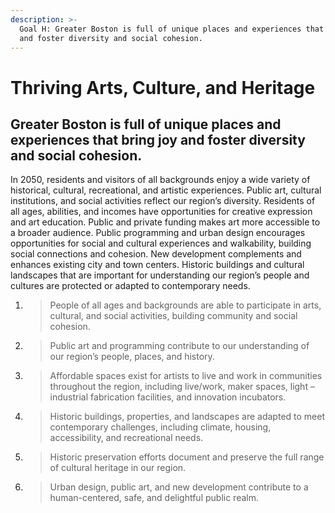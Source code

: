 ```yaml
---
description: >-
  Goal H: Greater Boston is full of unique places and experiences that bring joy
  and foster diversity and social cohesion.
---
```


# Thriving Arts, Culture, and Heritage

## Greater Boston is full of unique places and experiences that bring joy and foster diversity and social cohesion.

In 2050, residents and visitors of all backgrounds enjoy a wide variety of historical, cultural, recreational, and artistic experiences. Public art, cultural institutions, and social activities reflect our region’s diversity. Residents of all ages, abilities, and incomes have opportunities for creative expression and art education. Public and private funding makes art more accessible to a broader audience. Public programming and urban design encourages opportunities for social and cultural experiences and walkability, building social connections and cohesion. New development complements and enhances existing city and town centers. Historic buildings and cultural landscapes that are important for understanding our region’s people and cultures are protected or adapted to contemporary needs.

1. > People of all ages and backgrounds are able to participate in arts, cultural, and social activities, building community and social cohesion.
2. > Public art and programming contribute to our understanding of our region’s people, places, and history.
3. > Affordable spaces exist for artists to live and work in communities throughout the region, including live/work, maker spaces, light – industrial fabrication facilities, and innovation incubators.
4. > Historic buildings, properties, and landscapes are adapted to meet contemporary challenges, including climate, housing, accessibility, and recreational needs.
5. > Historic preservation efforts document and preserve the full range of cultural heritage in our region.
6. > Urban design, public art, and new development contribute to a human-centered, safe, and delightful public realm.

